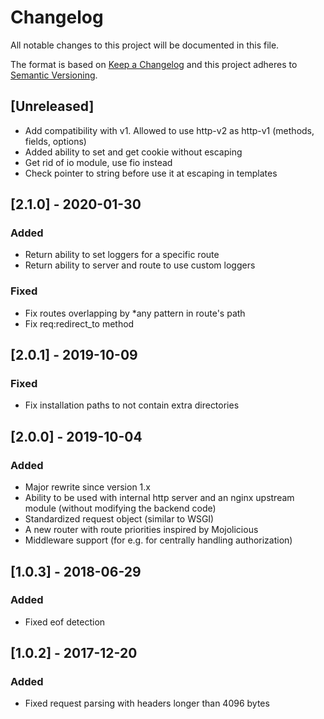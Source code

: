 # Changelog
All notable changes to this project will be documented in this file.

The format is based on [Keep a Changelog](http://keepachangelog.com/en/1.0.0/)
and this project adheres to [Semantic Versioning](http://semver.org/spec/v2.0.0.html).

## [Unreleased]
- Add compatibility with v1. Allowed to use http-v2 as http-v1 (methods, fields, options)
- Added ability to set and get cookie without escaping
- Get rid of io module, use fio instead
- Check pointer to string before use it at escaping in templates

## [2.1.0] - 2020-01-30
### Added
- Return ability to set loggers for a specific route
- Return ability to server and route to use custom loggers 

### Fixed
- Fix routes overlapping by *any pattern in route's path
- Fix req:redirect_to method

## [2.0.1] - 2019-10-09
### Fixed
- Fix installation paths to not contain extra directories

## [2.0.0] - 2019-10-04
### Added
- Major rewrite since version 1.x
- Ability to be used with internal http server and an nginx upstream module
  (without modifying the backend code)
- Standardized request object (similar to WSGI)
- A new router with route priorities inspired by Mojolicious
- Middleware support (for e.g. for centrally handling authorization)

## [1.0.3] - 2018-06-29
### Added
- Fixed eof detection

## [1.0.2] - 2017-12-20
### Added
- Fixed request parsing with headers longer than 4096 bytes
